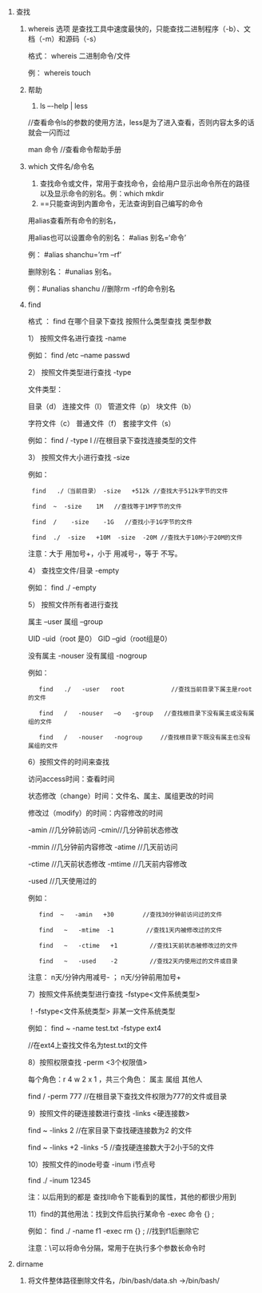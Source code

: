 1. 查找

    1. whereis 选项
        是查找工具中速度最快的，只能查找二进制程序（-b）、文档（-m）和源码（-s）

        格式：  whereis  二进制命令/文件

        例： whereis   touch

    2.  帮助

        1. ls   –-help  |  less    

        //查看命令ls的参数的使用方法，less是为了进入查看，否则内容太多的话就会一闪而过

        man   命令               //查看命令帮助手册

    3. which 文件名/命令名

        1. 查找命令或文件，常用于查找命令，会给用户显示出命令所在的路径以及显示命令的别名。例：which  mkdir
        2. ==只能查询到内置命令，无法查询到自己编写的命令

        用alias查看所有命令的别名，

        用alias也可以设置命令的别名：  #alias   别名=‘命令’  

        例： #alias   shanchu=’rm  –rf’

        删除别名： #unalias 别名。            

        例：#unalias   shanchu             //删除rm  -rf的命令别名

    4. find 

        格式 ： find  在哪个目录下查找  按照什么类型查找  类型参数   

        1） 按照文件名进行查找   -name

        例如：  find  /etc  –name  passwd

        2） 按照文件类型进行查找  -type

        文件类型：

        目录（d）           连接文件（l）    管道文件（p）      块文件（b）  

        字符文件（c）    普通文件（f）    套接字文件（s）

        例如：  find  /  -type  l         //在根目录下查找连接类型的文件

        3） 按照文件大小进行查找   -size

        例如：  

            find   ./（当前目录） -size   +512k //查找大于512k字节的文件
            
            find  ~  -size    1M   //查找等于1M字节的文件
            
            find  /    -size    -1G   //查找小于1G字节的文件
            
            find  ./  -size   +10M  -size  -20M //查找大于10M小于20M的文件

        注意：大于 用加号+，小于 用减号-，等于 不写。

        4） 查找空文件/目录   -empty

        例如：  find   ./  -empty

        5） 按照文件所有者进行查找

        属主 –user                            属组 –group      

        UID  -uid（root 是0）             GID –gid（root组是0）

        没有属主  -nouser                  没有属组  -nogroup

        例如： 

              find   ./   -user   root             //查找当前目录下属主是root的文件
            
              find   /   -nouser   –o   -group   //查找根目录下没有属主或没有属组的文件
            
              find   /   -nouser   -nogroup     //查找根目录下既没有属主也没有属组的文件

        6）按照文件的时间来查找

        访问access时间：查看时间      

        状态修改（change）时间：文件名、属主、属组更改的时间

        修改过（modify）的时间：内容修改的时间   

        -amin<n>  //几分钟前访问                -cmin<n>//几分钟前状态修改

        -mmin <n>//几分钟前内容修改         -atime<n>  //几天前访问

        -ctime<n>   //几天前状态修改          -mtime<n>   //几天前内容修改

        -used<n>  //几天使用过的

        例如：

              find  ~   -amin   +30        //查找30分钟前访问过的文件
            
              find   ~   -mtime  -1         //查找1天内被修改过的文件
            
              find   ~   -ctime   +1         //查找1天前状态被修改过的文件
            
              find   ~   -used    -2         //查找2天内使用过的文件或目录

        注意： n天/分钟内用减号-  ； n天/分钟前用加号+

        7）按照文件系统类型进行查找  -fstype<文件系统类型>

        ！-fstype<文件系统类型>  非某一文件系统类型

        例如： find   ~   -name   test.txt   -fstype   ext4

        //在ext4上查找文件名为test.txt的文件

        8）按照权限查找  -perm <3个权限值>

        每个角色：r 4   w 2  x 1  ，共三个角色： 属主  属组  其他人

        find   /  -perm   777      //在根目录下查找文件权限为777的文件或目录

        9）按照文件的硬连接数进行查找   -links <硬连接数>

        find   ~   -links   2                //在家目录下查找硬连接数为2 的文件

        find   ~   -links   +2   -links   -5    //查找硬连接数大于2小于5的文件

        10）按照文件的inode号查   -inum  i节点号

        find   ./   -inum   12345      

        注：以后用到的都是  查找ll命令下能看到的属性，其他的都很少用到

        11）find的其他用法：找到文件后执行某命令   -exec  命令 {}  \;

        例如：  find  ./  -name  f1  -exec  rm  {}  \;              //找到f1后删除它

        注意：\可以将命令分隔，常用于在执行多个参数长命令时

2. dirname

    1. 将文件整体路径删除文件名，/bin/bash/data.sh ->/bin/bash/